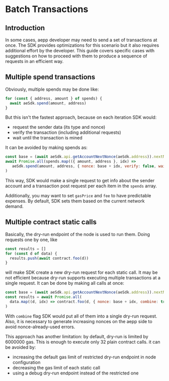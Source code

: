 # Batch Transactions

## Introduction
In some cases, aepp developer may need to send a set of transactions at once. The SDK provides optimizations for this scenario but it also requires additional effort by the developer. This guide covers specific cases with suggestions on how to proceed with them to produce a sequence of requests in an efficient way.

## Multiple spend transactions
Obviously, multiple spends may be done like:
```js
for (const { address, amount } of spends) {
  await aeSdk.spend(amount, address)
}
```
But this isn't the fastest approach, because on each iteration SDK would:

- request the sender data (its type and nonce)
- verify the transaction (including additional requests)
- wait until the transaction is mined

It can be avoided by making spends as:
```js
const base = (await aeSdk.api.getAccountNextNonce(aeSdk.address)).nextNonce
await Promise.all(spends.map(({ amount, address }, idx) =>
   aeSdk.spend(amount, address, { nonce: base + idx, verify: false, waitMined: false }))
)
```
This way, SDK would make a single request to get info about the sender account and a transaction post request per each item in the `spends` array.

Additionally, you may want to set `gasPrice` and `fee` to have predictable expenses. By default, SDK sets them based on the current network demand.

## Multiple contract static calls
Basically, the dry-run endpoint of the node is used to run them. Doing requests one by one, like
```js
const results = []
for (const d of data) {
  results.push(await contract.foo(d))
}
```
will make SDK create a new dry-run request for each static call. It may be not efficient because dry-run supports executing multiple transactions at a single request. It can be done by making all calls at once:
```js
const base = (await aeSdk.api.getAccountNextNonce(aeSdk.address)).nextNonce
const results = await Promise.all(
  data.map((d, idx) => contract.foo(d, { nonce: base + idx, combine: true }))
)
```
With `combine` flag SDK would put all of them into a single dry-run request. Also, it is necessary to generate increasing nonces on the aepp side to avoid nonce-already-used errors.

This approach has another limitation: by default, dry-run is limited by 6000000 gas. This is enough to execute only 32 plain contract calls. it can be avoided by:

- increasing the default gas limit of restricted dry-run endpoint in node configuration
- decreasing the gas limit of each static call
- using a debug dry-run endpoint instead of the restricted one
